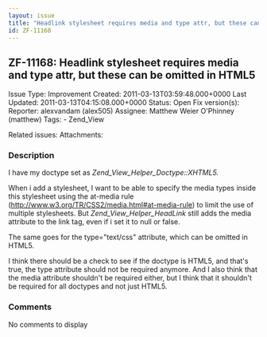 ```yaml
---
layout: issue
title: "Headlink stylesheet requires media and type attr, but these can be omitted in HTML5"
id: ZF-11168
---
```


ZF-11168: Headlink stylesheet requires media and type attr, but these can be omitted in HTML5
---------------------------------------------------------------------------------------------

 Issue Type: Improvement Created: 2011-03-13T03:59:48.000+0000 Last Updated: 2011-03-13T04:15:08.000+0000 Status: Open Fix version(s): 
 Reporter:  alexvandam (alex505)  Assignee:  Matthew Weier O'Phinney (matthew)  Tags: - Zend\_View
 
 Related issues: 
 Attachments: 
### Description

I have my doctype set as _Zend\_View\_Helper\_Doctype::XHTML5._

When i add a stylesheet, I want to be able to specify the media types inside this stylesheet using the at-media rule (<http://www.w3.org/TR/CSS2/media.html#at-media-rule>) to limit the use of multiple stylesheets. But _Zend\_View\_Helper\_HeadLink_ still adds the media attribute to the link tag, even if i set it to null or false.

The same goes for the type="text/css" attribute, which can be omitted in HTML5.

I think there should be a check to see if the doctype is HTML5, and that's true, the type attribute should not be required anymore. And I also think that the media attribute shouldn't be required either, but I think that it shouldn't be required for all doctypes and not just HTML5.

 

 

### Comments

No comments to display